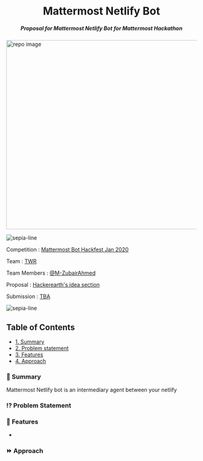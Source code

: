 <p align="center">
   <h1 align="center">Mattermost Netlify Bot</h1>
  <h5 align="center"><i>Proposal for Mattermost Netlify Bot for Mattermost Hackathon</i></h5>
    <img src="https://user-images.githubusercontent.com/17708702/73532518-c39b7000-4414-11ea-92e1-e4867a029ed3.png" alt="repo image" width="900" height="500" />
</p>

![sepia-line](https://i.imgur.com/NuYL2xl.png)

Competition : [Mattermost Bot Hackfest Jan 2020](https://www.hackerearth.com/challenges/hackathon/mattermost-bot-hackfest)

Team : [TWR](https://www.hackerearth.com/challenges/hackathon/mattermost-bot-hackfest/dashboard/2abe565/team/)

Team Members : [@M-ZubairAhmed](https://github.com/M-ZubairAhmed)

Proposal : [Hackerearth's idea section](https://www.hackerearth.com/challenges/hackathon/mattermost-bot-hackfest/dashboard/2abe565/idea/)

Submission : [TBA](https://www.hackerearth.com/challenges/hackathon/mattermost-bot-hackfest/dashboard/2abe565/submission/)

![sepia-line](https://i.imgur.com/NuYL2xl.png)

## Table of Contents

 - [1. Summary](#1-features)
 - [2. Problem statement](#2-configuration)
 - [3. Features](#3-jira-v2-roadmap)
 - [4. Approach](#4-development)

### :book: Summary
Mattermost Netlify bot is an intermediary agent between your netlify 
### :interrobang: Problem Statement

### :key: Features
-

### :fast_forward: Approach
